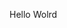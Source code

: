 Hello Wolrd






































































































































































































































































































































































































































































































































































































































































































































































































































































































































































































































































































































































































































































































































































































































































































































































































































































































































































































































































































































































































































































































































































































































































































































































































































































































































































































































































































































































































































































































































































































































































































































































































































































































































































































































